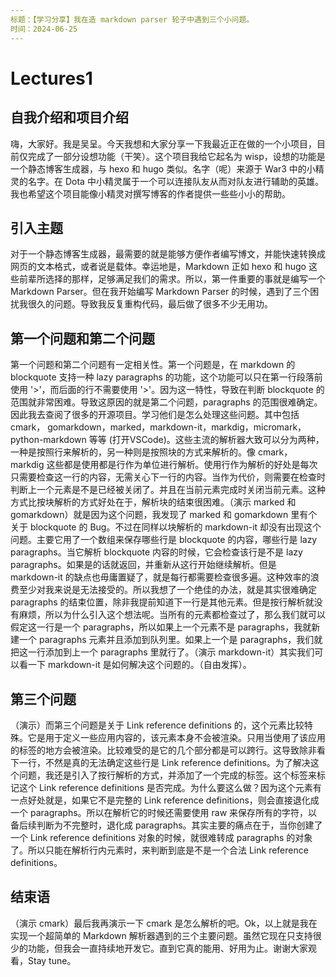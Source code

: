 ```yaml
---
标题：【学习分享】我在造 markdown parser 轮子中遇到三个小问题。
时间：2024-06-25
---
```

# Lectures1

## 自我介绍和项目介绍

嗨，大家好。我是吴呈。今天我想和大家分享一下我最近正在做的一个小项目，目前仅完成了一部分设想功能（干笑）。这个项目我给它起名为 wisp，设想的功能是一个静态博客生成器，与 hexo 和 hugo 类似。名字（呢）来源于 War3 中的小精灵的名字。在 Dota 中小精灵属于一个可以连接队友从而对队友进行辅助的英雄。我也希望这个项目能像小精灵对撰写博客的作者提供一些些小小的帮助。

## 引入主题

对于一个静态博客生成器，最需要的就是能够方便作者编写博文，并能快速转换成网页的文本格式，或者说是载体。幸运地是，Markdown 正如 hexo 和 hugo 这些前辈所选择的那样，足够满足我们的需求。所以，第一件重要的事就是编写一个 Markdown Parser。但在我开始编写 Markdown Parser 的时候，遇到了三个困扰我很久的问题。导致我反复重构代码，最后做了很多不少无用功。

## 第一个问题和第二个问题

第一个问题和第二个问题有一定相关性。第一个问题是，在 markdown 的 blockquote 支持一种 lazy paragraphs 的功能，这个功能可以只在第一行段落前使用 '>'，而后面的行不需要使用 '>'。因为这一特性，导致在判断 blockquote 的范围就非常困难。导致这原因的就是第二个问题，paragraphs 的范围很难确定。因此我去查阅了很多的开源项目。学习他们是怎么处理这些问题。其中包括 cmark， gomarkdown，marked，markdown-it，markdig，micromark，python-markdown 等等 (打开VSCode)。这些主流的解析器大致可以分为两种，一种是按照行来解析的，另一种则是按照块的方式来解析的。像 cmark，markdig 这些都是使用都是行作为单位进行解析。使用行作为解析的好处是每次只需要检查这一行的内容，无需关心下一行的内容。当作为代价，则需要在检查时判断上一个元素是不是已经被关闭了。并且在当前元素完成时关闭当前元素。这种方式比按块解析的方式好处在于，解析块的结束很困难。（演示 marked 和 gomarkdown）就是因为这个问题，我发现了 marked 和 gomarkdown 里有个关于 blockquote 的 Bug。不过在同样以块解析的 markdown-it 却没有出现这个问题。主要它用了一个数组来保存哪些行是 blockquote 的内容，哪些行是 lazy paragraphs。当它解析 blockquote 内容的时候，它会检查该行是不是 lazy paragraphs。如果是的话就返回，并重新从这行开始继续解析。但是 markdown-it 的缺点也毋庸置疑了，就是每行都需要检查很多遍。这种效率的浪费至少对我来说是无法接受的。所以我想了一个绝佳的办法，就是其实很难确定 paragraphs 的结束位置，除非我提前知道下一行是其他元素。但是按行解析就没有麻烦，所以为什么引入这个想法呢。当所有的元素都检查过了，那么我们就可以假定这一行是一个 paragraphs，所以如果上一个元素不是 paragraphs，我就新建一个 paragraphs 元素并且添加到队列里。如果上一个是 paragraphs，我们就把这一行添加到上一个 paragraphs 里就行了。（演示 markdown-it）其实我们可以看一下 markdown-it 是如何解决这个问题的。（自由发挥）。

## 第三个问题

（演示）而第三个问题是关于 Link reference definitions 的，这个元素比较特殊。它是用于定义一些应用内容的，该元素本身不会被渲染。只用当使用了该应用的标签的地方会被渲染。比较难受的是它的几个部分都是可以跨行。这导致除非看下一行，不然是真的无法确定这些行是 Link reference definitions。为了解决这个问题，我还是引入了按行解析的方式，并添加了一个完成的标签。这个标签来标记这个 Link reference definitions 是否完成。为什么要这么做？因为这个元素有一点好处就是，如果它不是完整的 Link reference definitions，则会直接退化成一个 paragraphs。所以在解析它的时候还需要使用 raw 来保存所有的字符，以备后续判断为不完整时，退化成 paragraphs。其实主要的痛点在于，当你创建了一个 Link reference definitions 对象的时候，就很难转成 paragraphs 的对象了。所以只能在解析行内元素时，来判断到底是不是一个合法 Link reference definitions。

## 结束语

（演示 cmark）最后我再演示一下 cmark 是怎么解析的吧。Ok，以上就是我在实现一个超简单的 Markdown 解析器遇到的三个主要问题。虽然它现在只支持很少的功能，但我会一直持续地开发它。直到它真的能用、好用为止。谢谢大家观看，Stay tune。

